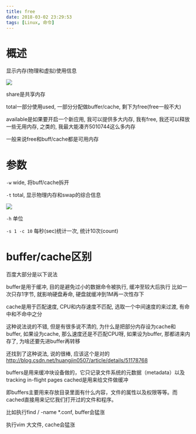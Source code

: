 ```yaml
---
title: free
date: 2018-03-02 23:29:53
tags: [Linux, 命令]
---
```


# 概述

显示内存(物理和虚拟)使用信息

![](http://p1rbtn7qp.bkt.clouddn.com/18-3-1/16623594.jpg)

share是共享内存

total一部分使用used, 一部分分配做buffer/cache, 剩下为free(free一般不大)

available是如果要开启一个新应用, 我可以提供多大内存, 我有free, 我还可以释放一些无用内存, 之类的, 我最大能凑齐5010744这么多内存

一般来说free和buff/cache都是可用内存

# 参数

`-w` wide, 将buff/cache拆开

`-t` total, 显示物理内存和swap的综合信息

![](http://p1rbtn7qp.bkt.clouddn.com/18-3-1/42463110.jpg)

`-h` 单位

`-s 1 -c 10` 每秒(sec)统计一次, 统计10次(count)

# buffer/cache区别

百度大部分是以下说法

buffer是用于缓冲, 目的是避免过小的数据命令被执行, 缓冲至较大后执行
比如一次只存1字节, 就影响硬盘寿命, 硬盘就缓冲到1M再一次性存下

cache是用于匹配速度, CPU和内存速度不匹配, 选取一个中间速度的来过渡, 有命中和不命中之分

这种说法说的不错, 但是有很多说不清的, 为什么是把部分内存设为cache和buffer, 如果设为cache, 那么速度还是不匹配CPU呀, 如果设为buffer, 那都进来内存了, 为啥还要先进buffer再转移

还找到了这种说法, 说的很棒, 应该这个是对的
http://blog.csdn.net/huangjin0507/article/details/51178768

buffers是用来缓冲块设备做的，它只记录文件系统的元数据（metadata）以及 tracking in-flight pages
cached是用来给文件做缓冲

即buffers主要用来存放目录里面有什么内容，文件的属性以及权限等等。而cached直接用来记忆我们打开过的文件和程序。

比如执行find / -name *.conf, 
buffer会猛涨

执行vim 大文件, 
cache会猛涨
